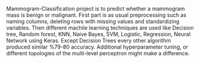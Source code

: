  Mammogram-Classification project is to predict whether a mammogram mass is benign or malignant. First part is as usual preprocessing such as naming columns, deleting rows with missing values and standardizing variables. Then different machile learning techniques are used like Decision tree, Random forest, KNN, Naive Bayes, SVM, Logistic, Regression, Neural Network using Keras. Except Decision Trees every other algorithm produced similar %79-80 accuracy. Additional hyperparameter tuning, or different topologies of the multi-level perceptron might make a difference.
